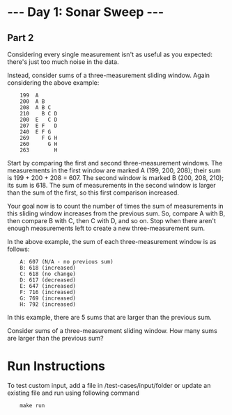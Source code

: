 # --- Day 1: Sonar Sweep ---

## Part 2

Considering every single measurement isn't as useful as you expected: there's just too much noise in the data.

Instead, consider sums of a three-measurement sliding window. Again considering the above example:

        199  A      
        200  A B    
        208  A B C  
        210    B C D
        200  E   C D
        207  E F   D
        240  E F G  
        269    F G H
        260      G H
        263        H

Start by comparing the first and second three-measurement windows. The measurements in the first window are marked A (199, 200, 208); their sum is 199 + 200 + 208 = 607. The second window is marked B (200, 208, 210); its sum is 618. The sum of measurements in the second window is larger than the sum of the first, so this first comparison increased.

Your goal now is to count the number of times the sum of measurements in this sliding window increases from the previous sum. So, compare A with B, then compare B with C, then C with D, and so on. Stop when there aren't enough measurements left to create a new three-measurement sum.

In the above example, the sum of each three-measurement window is as follows:

        A: 607 (N/A - no previous sum)
        B: 618 (increased)
        C: 618 (no change)
        D: 617 (decreased)
        E: 647 (increased)
        F: 716 (increased)
        G: 769 (increased)
        H: 792 (increased)
        
In this example, there are 5 sums that are larger than the previous sum.

Consider sums of a three-measurement sliding window. How many sums are larger than the previous sum?

# Run Instructions

To test custom input, add a file in /test-cases/input/folder or update an existing file and run using following command

        make run